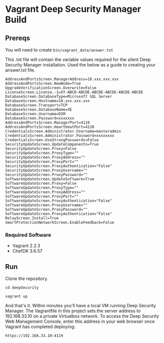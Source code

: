 # Vagrant Deep Security Manager Build

## Prereqs

You will need to create `bin/vagrant_data/answer.txt` 

This .txt file will contain the variable values required for the silent Deep Security Manager installation. Used the below as a guide to creating your answer.txt file.

```
AddressAndPortsScreen.ManagerAddress=10.xxx.xxx.xxx 
AddressAndPortsScreen.NewNode=True 
UpgradeVerificationScreen.Overwrite=False 
LicenseScreen.License.-1=XY-ABCD-ABCDE-ABCDE-ABCDE-ABCDE-ABCDE 
DatabaseScreen.DatabaseType=Microsoft SQL Server
DatabaseScreen.Hostname=10.xxx.xxx.xxx 
DatabaseScreen.Transport=TCP 
DatabaseScreen.DatabaseName=XE 
DatabaseScreen.Username=DSM 
DatabaseScreen.Password=xxxxxxx 
AddressAndPortsScreen.ManagerPort=4119 
AddressAndPortsScreen.HeartbeatPort=4120 
CredentialsScreen.Administrator.Username=masteradmin 
CredentialsScreen.Administrator.Password=xxxxxxxx 
CredentialsScreen.UseStrongPasswords=False 
SecurityUpdateScreen.UpdateComponents=True 
SecurityUpdateScreen.Proxy=False 
SecurityUpdateScreen.ProxyType="" 
SecurityUpdateScreen.ProxyAddress="" 
SecurityUpdateScreen.ProxyPort="" 
SecurityUpdateScreen.ProxyAuthentication="False" 
SecurityUpdateScreen.ProxyUsername="" 
SecurityUpdateScreen.ProxyPassword="" 
SoftwareUpdateScreen.UpdateSoftware=True 
SoftwareUpdateScreen.Proxy=False 
SoftwareUpdateScreen.ProxyType="" 
SoftwareUpdateScreen.ProxyAddress="" 
SoftwareUpdateScreen.ProxyPort="" 
SoftwareUpdateScreen.ProxyAuthentication="False" 
SoftwareUpdateScreen.ProxyUsername="" 
SoftwareUpdateScreen.ProxyPassword="" 
SoftwareUpdateScreen.ProxyAuthentication="False" 
RelayScreen.Install=True 
SmartProtectionNetworkScreen.EnableFeedback=False
```

### Required Software
- Vagrant 2.2.3
- ChefDK 3.6.57

## Run

Clone the repository.

`cd deepSecurity`

`vagrant up`

And that's it. Within minutes you'll have a local VM running Deep Security Manager. The Vagrantfile in this project sets the server address to 192.168.33.10 on a private Virtualbox network. To access the Deep Security Web Management Console, enter this address in your web browser once Vagrant has completed deploying:

`https://192.168.33.10:4119`